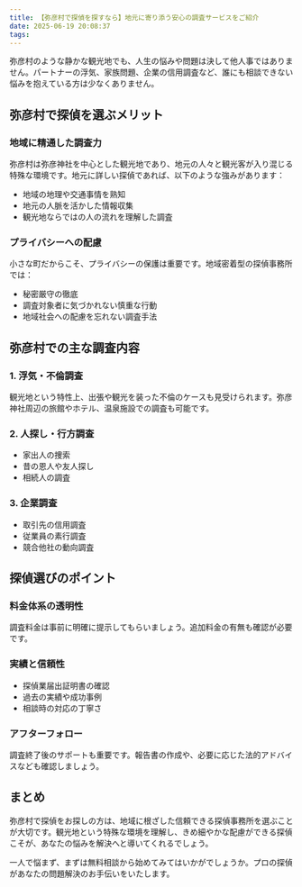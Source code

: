 ```yaml
---
title: 【弥彦村で探偵を探すなら】地元に寄り添う安心の調査サービスをご紹介
date: 2025-06-19 20:08:37
tags:
---
```


弥彦村のような静かな観光地でも、人生の悩みや問題は決して他人事ではありません。パートナーの浮気、家族問題、企業の信用調査など、誰にも相談できない悩みを抱えている方は少なくありません。

## 弥彦村で探偵を選ぶメリット

### 地域に精通した調査力

弥彦村は弥彦神社を中心とした観光地であり、地元の人々と観光客が入り混じる特殊な環境です。地元に詳しい探偵であれば、以下のような強みがあります：

- 地域の地理や交通事情を熟知
- 地元の人脈を活かした情報収集
- 観光地ならではの人の流れを理解した調査

### プライバシーへの配慮

小さな町だからこそ、プライバシーの保護は重要です。地域密着型の探偵事務所では：

- 秘密厳守の徹底
- 調査対象者に気づかれない慎重な行動
- 地域社会への配慮を忘れない調査手法

## 弥彦村での主な調査内容

### 1. 浮気・不倫調査

観光地という特性上、出張や観光を装った不倫のケースも見受けられます。弥彦神社周辺の旅館やホテル、温泉施設での調査も可能です。

### 2. 人探し・行方調査

- 家出人の捜索
- 昔の恩人や友人探し
- 相続人の調査

### 3. 企業調査

- 取引先の信用調査
- 従業員の素行調査
- 競合他社の動向調査

## 探偵選びのポイント

### 料金体系の透明性

調査料金は事前に明確に提示してもらいましょう。追加料金の有無も確認が必要です。

### 実績と信頼性

- 探偵業届出証明書の確認
- 過去の実績や成功事例
- 相談時の対応の丁寧さ

### アフターフォロー

調査終了後のサポートも重要です。報告書の作成や、必要に応じた法的アドバイスなども確認しましょう。

## まとめ

弥彦村で探偵をお探しの方は、地域に根ざした信頼できる探偵事務所を選ぶことが大切です。観光地という特殊な環境を理解し、きめ細やかな配慮ができる探偵こそが、あなたの悩みを解決へと導いてくれるでしょう。

一人で悩まず、まずは無料相談から始めてみてはいかがでしょうか。プロの探偵があなたの問題解決のお手伝いをいたします。
